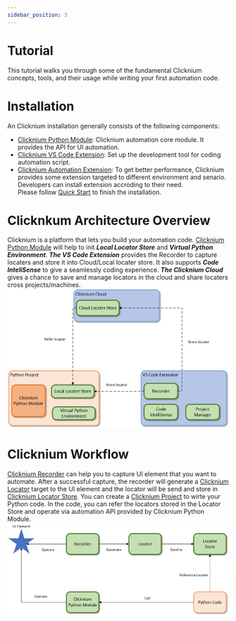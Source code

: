 ```yaml
---
sidebar_position: 3
---
```


# Tutorial
This tutorial walks you through some of the fundamental Clicknium concepts, tools, and their usage while writing your first automation code.

# Installation
An Clicknium installation generally consists of the following components:
- [Clicknium Python Module](./../quickstart.md#install-clicknium-python-package): Clicknium automation core module. It provides the API for UI automation.   
- [Clicknium VS Code Extension](./../quickstart.md#setup-clicknium-visual-studio-code-extension): Set up the development tool for coding automation script.
- [Clicknium Automation Extension](./../concepts/extensions/extensions.md): To get better performance, Clicknium provides some extension targeted to different environment and senario. Developers can install extension accroding to their need.  
Please follow [Quick Start](./../quickstart.md) to finish the installation.



# Clicknkum Architecture Overview 
Clicknium is a platform that lets you build your automation code. [Clicknium Python Module](./../quickstart.md#install-clicknium-python-package) will help to init ***Local Locator Store*** and ***Virtual Python Environment***. ***The VS Code Extension*** provides the Recorder to capture locaters and store it into Cloud/Local locater store. It also supports ***Code InteliSense*** to give a seamlessly coding experience. ***The Clicknium Cloud*** gives a chance to save and manage locators in the cloud and share locaters cross projects/machines.  
![Clicknium Arc](./../img/Clicknium_arc.png)

# Clicknium Workflow
[Clicknium Recorder](./../concepts/recorder/recorder.md) can help you to capture UI element that you want to automate. After a successful capture, the recorder will generate a [Clicknium Locator](./../concepts/locator.md) target to the UI element and the locator will be send and store in [Clicknium Locator Store](./../concepts/locatorstore.md). You can create a [Clicknium Project](./../concepts/clickniumproject.md) to wirte your Python code. In the code, you can refer the locators stored in the Locator Store and operate via automation API provided by Clicknium Python Module.  
![automation flow](./../img/Clicknium%20tool.png)
